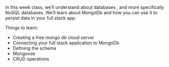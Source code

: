 In this week class, we’ll understand about databases , and more specifically NoSQL databases. 
We’ll learn about MongoDb and how you can use it to persist data in your full stack app.

Things to learn:
* Creating a free mongo db cloud server
* Connecting your full stack application to MongoDb
* Defining the schema
* Mongoose
* CRUD operations
